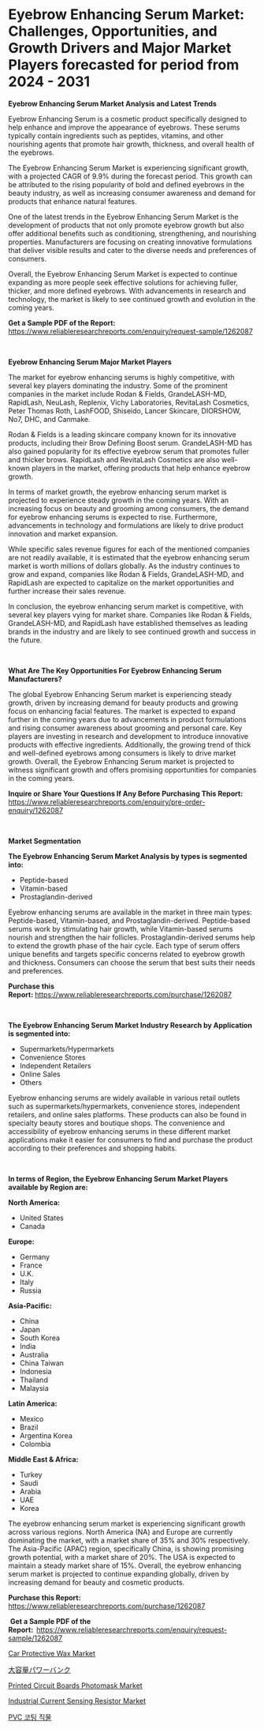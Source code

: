 <p><h1>Eyebrow Enhancing Serum Market: Challenges, Opportunities, and Growth Drivers and Major Market Players forecasted for period from 2024 - 2031</h1></p><p><strong>Eyebrow Enhancing Serum Market Analysis and Latest Trends</strong></p>
<p><p>Eyebrow Enhancing Serum is a cosmetic product specifically designed to help enhance and improve the appearance of eyebrows. These serums typically contain ingredients such as peptides, vitamins, and other nourishing agents that promote hair growth, thickness, and overall health of the eyebrows.</p><p>The Eyebrow Enhancing Serum Market is experiencing significant growth, with a projected CAGR of 9.9% during the forecast period. This growth can be attributed to the rising popularity of bold and defined eyebrows in the beauty industry, as well as increasing consumer awareness and demand for products that enhance natural features.</p><p>One of the latest trends in the Eyebrow Enhancing Serum Market is the development of products that not only promote eyebrow growth but also offer additional benefits such as conditioning, strengthening, and nourishing properties. Manufacturers are focusing on creating innovative formulations that deliver visible results and cater to the diverse needs and preferences of consumers.</p><p>Overall, the Eyebrow Enhancing Serum Market is expected to continue expanding as more people seek effective solutions for achieving fuller, thicker, and more defined eyebrows. With advancements in research and technology, the market is likely to see continued growth and evolution in the coming years.</p></p>
<p><strong>Get a Sample PDF of the Report:&nbsp;</strong> <a href="https://www.reliableresearchreports.com/enquiry/request-sample/1262087">https://www.reliableresearchreports.com/enquiry/request-sample/1262087</a></p>
<p>&nbsp;</p>
<p><strong>Eyebrow Enhancing Serum Major Market Players</strong></p>
<p><p>The market for eyebrow enhancing serums is highly competitive, with several key players dominating the industry. Some of the prominent companies in the market include Rodan & Fields, GrandeLASH-MD, RapidLash, NeuLash, Replenix, Vichy Laboratories, RevitaLash Cosmetics, Peter Thomas Roth, LashFOOD, Shiseido, Lancer Skincare, DIORSHOW, No7, DHC, and Canmake.</p><p>Rodan & Fields is a leading skincare company known for its innovative products, including their Brow Defining Boost serum. GrandeLASH-MD has also gained popularity for its effective eyebrow serum that promotes fuller and thicker brows. RapidLash and RevitaLash Cosmetics are also well-known players in the market, offering products that help enhance eyebrow growth.</p><p>In terms of market growth, the eyebrow enhancing serum market is projected to experience steady growth in the coming years. With an increasing focus on beauty and grooming among consumers, the demand for eyebrow enhancing serums is expected to rise. Furthermore, advancements in technology and formulations are likely to drive product innovation and market expansion.</p><p>While specific sales revenue figures for each of the mentioned companies are not readily available, it is estimated that the eyebrow enhancing serum market is worth millions of dollars globally. As the industry continues to grow and expand, companies like Rodan & Fields, GrandeLASH-MD, and RapidLash are expected to capitalize on the market opportunities and further increase their sales revenue.</p><p>In conclusion, the eyebrow enhancing serum market is competitive, with several key players vying for market share. Companies like Rodan & Fields, GrandeLASH-MD, and RapidLash have established themselves as leading brands in the industry and are likely to see continued growth and success in the future.</p></p>
<p>&nbsp;</p>
<p><strong>What Are The Key Opportunities For Eyebrow Enhancing Serum Manufacturers?</strong></p>
<p><p>The global Eyebrow Enhancing Serum market is experiencing steady growth, driven by increasing demand for beauty products and growing focus on enhancing facial features. The market is expected to expand further in the coming years due to advancements in product formulations and rising consumer awareness about grooming and personal care. Key players are investing in research and development to introduce innovative products with effective ingredients. Additionally, the growing trend of thick and well-defined eyebrows among consumers is likely to drive market growth. Overall, the Eyebrow Enhancing Serum market is projected to witness significant growth and offers promising opportunities for companies in the coming years.</p></p>
<p><strong>Inquire or Share Your Questions If Any Before Purchasing This Report:</strong> <a href="https://www.reliableresearchreports.com/enquiry/pre-order-enquiry/1262087">https://www.reliableresearchreports.com/enquiry/pre-order-enquiry/1262087</a></p>
<p>&nbsp;</p>
<p><strong>Market Segmentation</strong></p>
<p><strong>The Eyebrow Enhancing Serum Market Analysis by types is segmented into:</strong></p>
<p><ul><li>Peptide-based</li><li>Vitamin-based</li><li>Prostaglandin-derived</li></ul></p>
<p><p>Eyebrow enhancing serums are available in the market in three main types: Peptide-based, Vitamin-based, and Prostaglandin-derived. Peptide-based serums work by stimulating hair growth, while Vitamin-based serums nourish and strengthen the hair follicles. Prostaglandin-derived serums help to extend the growth phase of the hair cycle. Each type of serum offers unique benefits and targets specific concerns related to eyebrow growth and thickness. Consumers can choose the serum that best suits their needs and preferences.</p></p>
<p><strong>Purchase this Report:&nbsp;</strong><a href="https://www.reliableresearchreports.com/purchase/1262087">https://www.reliableresearchreports.com/purchase/1262087</a></p>
<p>&nbsp;</p>
<p><strong>The Eyebrow Enhancing Serum Market Industry Research by Application is segmented into:</strong></p>
<p><ul><li>Supermarkets/Hypermarkets</li><li>Convenience Stores</li><li>Independent Retailers</li><li>Online Sales</li><li>Others</li></ul></p>
<p><p>Eyebrow enhancing serums are widely available in various retail outlets such as supermarkets/hypermarkets, convenience stores, independent retailers, and online sales platforms. These products can also be found in specialty beauty stores and boutique shops. The convenience and accessibility of eyebrow enhancing serums in these different market applications make it easier for consumers to find and purchase the product according to their preferences and shopping habits.</p></p>
<p>&nbsp;</p>
<p><strong>In terms of Region, the Eyebrow Enhancing Serum Market Players available by Region are:</strong></p>
<p>
    <p> <strong> North America: </strong>
        <ul>
            <li>United States</li>
            <li>Canada</li>
        </ul>
        </p> 
    <p> <strong> Europe: </strong>
        <ul>
            <li>Germany</li>
            <li>France</li>
            <li>U.K.</li>
            <li>Italy</li>
            <li>Russia</li>
        </ul>
        </p> 
    <p> <strong> Asia-Pacific: </strong>
        <ul>
            <li>China</li>
            <li>Japan</li>
            <li>South Korea</li>
            <li>India</li>
            <li>Australia</li>
            <li>China Taiwan</li>
            <li>Indonesia</li>
            <li>Thailand</li>
            <li>Malaysia</li>
        </ul>
        </p> 
    <p> <strong> Latin America: </strong>
        <ul>
            <li>Mexico</li>
            <li>Brazil</li>
            <li>Argentina Korea</li>
            <li>Colombia</li>
        </ul>
        </p> 
    <p> <strong> Middle East & Africa: </strong>
        <ul>
            <li>Turkey</li>
            <li>Saudi</li>
            <li>Arabia</li>
            <li>UAE</li>
            <li>Korea</li>
        </ul>
    </p>
    </p>
<p><p>The eyebrow enhancing serum market is experiencing significant growth across various regions. North America (NA) and Europe are currently dominating the market, with a market share of 35% and 30% respectively. The Asia-Pacific (APAC) region, specifically China, is showing promising growth potential, with a market share of 20%. The USA is expected to maintain a steady market share of 15%. Overall, the eyebrow enhancing serum market is projected to continue expanding globally, driven by increasing demand for beauty and cosmetic products.</p></p>
<p><strong>Purchase this Report: </strong><a href="https://www.reliableresearchreports.com/purchase/1262087">https://www.reliableresearchreports.com/purchase/1262087</a></p>
<p>&nbsp;<strong>Get a Sample PDF of the Report:&nbsp;&nbsp;</strong><a href="https://www.reliableresearchreports.com/enquiry/request-sample/1262087">https://www.reliableresearchreports.com/enquiry/request-sample/1262087</a></p>
<p><strong></strong></p>
<p><p><a href="https://github.com/derrinmiltonellis35gcl/Market-Research-Report-List-1/blob/main/car-protective-wax-market.md">Car Protective Wax Market</a></p><p><a href="https://github.com/efcvopdgkdx128/Market-Research-Report-List-1/blob/main/83521945610.md">大容量パワーバンク</a></p><p><a href="https://issuu.com/reportprime-2/docs/printed-circuit-boards-photomask-market-size-2030.">Printed Circuit Boards Photomask Market</a></p><p><a href="https://issuu.com/reportprime-2/docs/industrial-current-sensing-resistor-market-size-20">Industrial Current Sensing Resistor Market</a></p><p><a href="https://github.com/bunxhcci35271755/Market-Research-Report-List-1/blob/main/65658925257.md">PVC 코팅 직물</a></p></p>